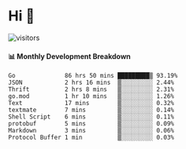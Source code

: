 # Hi 👋
 
![visitors](https://visitor-badge.glitch.me/badge?page_id=sorcererxw.sorcererx)

#### 📊 Monthly Development Breakdown

<!--START_SECTION:waka-->
```text
Go              86 hrs 50 mins █████████▒ 93.19%
JSON            2 hrs 16 mins  ▒░░░░░░░░░ 2.44%
Thrift          2 hrs 8 mins   ▒░░░░░░░░░ 2.31%
go.mod          1 hr 10 mins   ▒░░░░░░░░░ 1.26%
Text            17 mins        ▒░░░░░░░░░ 0.32%
textmate        7 mins         ▒░░░░░░░░░ 0.14%
Shell Script    6 mins         ▒░░░░░░░░░ 0.11%
protobuf        5 mins         ▒░░░░░░░░░ 0.09%
Markdown        3 mins         ▒░░░░░░░░░ 0.06%
Protocol Buffer 1 min          ▒░░░░░░░░░ 0.03%
```
<!--END_SECTION:waka-->
